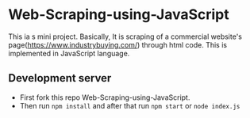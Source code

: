 # Web-Scraping-using-JavaScript

This ia s mini project. Basically, It is scraping of a commercial website's page(https://www.industrybuying.com/) through html code. This is implemented in JavaScript language.



## Development server
- First fork this repo Web-Scraping-using-JavaScript.
- Then run `npm install` and after that run `npm start` or `node index.js`
